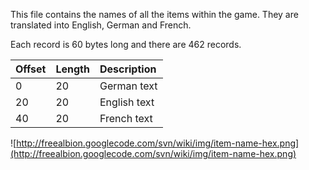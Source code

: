 This file contains the names of all the items within the game. They are translated into English, German and French.

Each record is 60 bytes long and there are 462 records.

| **Offset** | **Length** | **Description** |
|:-----------|:-----------|:----------------|
|0           |20          |German text      |
|20          |20          |English text     |
|40          |20          |French text      |

![http://freealbion.googlecode.com/svn/wiki/img/item-name-hex.png](http://freealbion.googlecode.com/svn/wiki/img/item-name-hex.png)